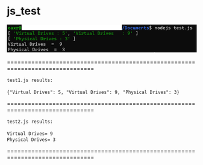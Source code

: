 # js_test

![alt text](https://github.com/eaxr/js_test/blob/main/testnodejs.PNG?raw=true)

===============================================================================
```
test1.js results:

{"Virtual Drives": 5, "Virtual Drives": 9, "Physical Drives": 3}
```
===============================================================================
```
test2.js results:

Virtual Drives= 9
Physical Drives= 3
```
===============================================================================

